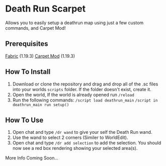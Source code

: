 # Death Run Scarpet

Allows you to easily setup a deathrun map using just a few custom commands, and Carpet Mod!

## Prerequisites
[Fabric](https://fabricmc.net/use/installer/) (1.19.3)
[Carpet Mod](https://www.curseforge.com/minecraft/mc-mods/carpet/files?version=1.19.3) (1.19.3)

## How To Install
1. Download or clone the repository and drag and drop all of the .sc files into your worlds `scripts` folder. If the folder doesn't exist, create it.
2. Open the world, If the world is already opened run `/reload`
3. Run the following commands:
`/script load deathrun_main`
`/script in deathrun_main run setup()`

## How To Use
1. Open chat and type `/dr wand` to give your self the Death Run wand.
2. Use the wand to select 2 corners (Similer to WorldEdit).
3. Open chat and type `/dr add selection` to add the selection. You should now see a red box rendering showing your selected area(s).

More Info Coming Soon...

